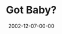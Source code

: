 ---
layout: message
category: message
series: "Got Christmas?"
title: "Got Baby?"
date: 2002-12-07-00-00
message_id: 252
audio-description: "Delve into the key staples of the Christmas story."
audio: "http://s3.amazonaws.com/crossroadsaudiomessages/Got%20Baby%20Dec%207-8.mp3"
audio-title: "Got Baby?"
audio-duration: "38:53"
---